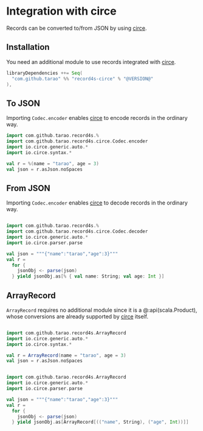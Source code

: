 Integration with circe
======================

Records can be converted to/from JSON by using [circe][].

[circe]: https://circe.github.io/circe/

Installation
------------

You need an additional module to use records integrated with [circe][].

```scala
libraryDependencies ++= Seq(
  "com.github.tarao" %% "record4s-circe" % "@VERSION@"
),
```

To JSON
-------

Importing `Codec.encoder` enables [circe][] to encode records in the ordinary way.

```scala mdoc:mline
import com.github.tarao.record4s.%
import com.github.tarao.record4s.circe.Codec.encoder
import io.circe.generic.auto.*
import io.circe.syntax.*

val r = %(name = "tarao", age = 3)
val json = r.asJson.noSpaces
```

From JSON
---------

Importing `Codec.encoder` enables [circe][] to decode records in the ordinary way.

```scala mdoc:reset:invisible
```

```scala mdoc:mline
import com.github.tarao.record4s.%
import com.github.tarao.record4s.circe.Codec.decoder
import io.circe.generic.auto.*
import io.circe.parser.parse

val json = """{"name":"tarao","age":3}"""
val r =
  for {
    jsonObj <- parse(json)
  } yield jsonObj.as[% { val name: String; val age: Int }]
```

ArrayRecord
-----------

`ArrayRecord` requires no additional module since it is a @:api(scala.Product), whose
conversions are already supported by [circe][] itself.

```scala mdoc:reset:invisible
```

```scala mdoc:mline
import com.github.tarao.record4s.ArrayRecord
import io.circe.generic.auto.*
import io.circe.syntax.*

val r = ArrayRecord(name = "tarao", age = 3)
val json = r.asJson.noSpaces
```

```scala mdoc:reset:invisible
```

```scala mdoc:mline
import com.github.tarao.record4s.ArrayRecord
import io.circe.generic.auto.*
import io.circe.parser.parse

val json = """{"name":"tarao","age":3}"""
val r =
  for {
    jsonObj <- parse(json)
  } yield jsonObj.as[ArrayRecord[(("name", String), ("age", Int))]]
```
